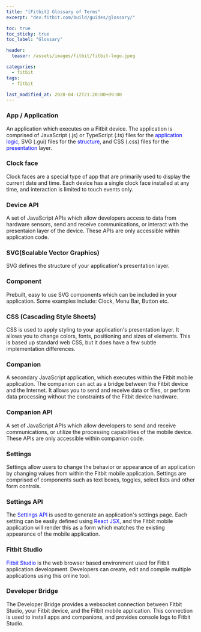 ```yaml
---
title: "[Fitbit] Glossary of Terms"
excerpt: "dev.fitbit.com/build/guides/glossary/"

toc: true
toc_sticky: true
toc_label: "Glossary"

header:
  teaser: /assets/images/fitbit/fitbit-logo.jpeg

categories:
  - fitbit
tags:
  - fitbit

last_modified_at: 2020-04-12T21:20:00+09:00
---  
```


### App / Application
An application which executes on a Fitbit device. The application is comprised of JavaScript (.js) or TypeScript (.ts) files for the <span style="color:blue">application logic</span>, SVG (.gui) files for the <span style="color:blue">structure</span>, and CSS (.css) files for the <span style="color:blue">presentation</span> layer.  

### Clock face
Clock faces are a special type of app that are primarily used to display the current date and time. Each device has a single clock face installed at any time, and interaction is limited to touch events only.  

### Device API
A set of JavaScript APIs which allow developers access to data from hardware sensors, send and receive communications, or interact with the presentaion layer of the device. These APIs are only accessible within application code.  

### SVG(Scalable Vector Graphics)
SVG defines the structure of your application's presentation layer.  

### Component
Prebuilt, easy to use SVG components which can be included in your application. Some examples include: Clock, Menu Bar, Button etc.  

### CSS (Cascading Style Sheets)
CSS is used to apply styling to your application's presentation layer. It allows you to change colors, fonts, positioning and sizes of elements. This is based up standard web CSS, but it does have a few subtle implementation differences.  

### Companion
A secondary JavaScript application, which executes within the Fitbit mobile application. The companion can act as a bridge between the Fitbit device and the Internet. It allows you to send and receive data or files, or perform data processing without the constraints of the Fitbit device hardware.  

### Companion API
A set of JavaScript APIs which allow developers to send and receive communications, or utilize the processing capabilities of the mobile device. These APIs are only accessible within companion code.  

### Settings
Settings allow users to change the behavior or appearance of an application by changing values from within the Fitbit mobile application. Settings are comprised of components such as text boxes, toggles, select lists and other form controls.  

### Settings API
The <span style="color:blue">Settings API</span> is used to generate an application's settings page. Each setting can be easily defined using <span style="color:blue">React JSX</span>, and the Fitbit mobile application will render this as a form which matches the existing appearance of the mobile application.  

### Fitbit Studio
<span style="color:blue">Fitbit Studio</span> is the web browser based environment used for Fitbit application development. Developers can create, edit and compile multiple applications using this online tool.  

### Developer Bridge
The Developer Bridge provides a websocket connection between Fitbit Studio, your Fitbit device, and the Fitbit mobile application. This connection is used to install apps and companions, and provides console logs to Fitbit Studio.  


